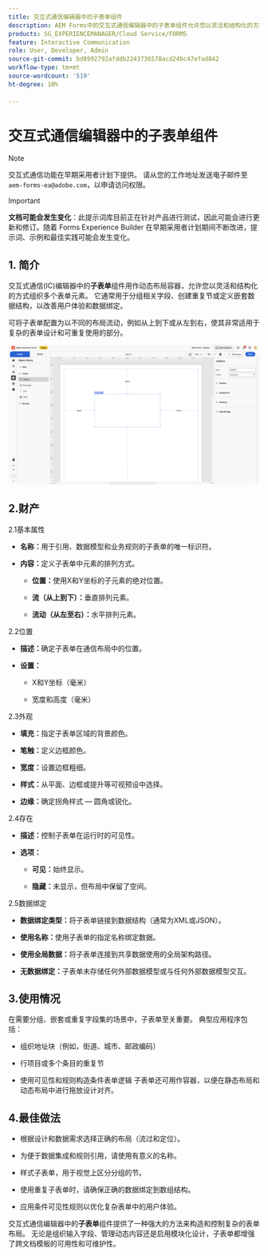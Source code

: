 ```yaml
---
title: 交互式通信编辑器中的子表单组件
description: AEM Forms中的交互式通信编辑器中的子表单组件允许您以灵活和结构化的方式组织多个表单元素。
products: SG_EXPERIENCEMANAGER/Cloud Service/FORMS
feature: Interactive Communication
role: User, Developer, Admin
source-git-commit: bd8992792afddb2243736578acd24bc47efad842
workflow-type: tm+mt
source-wordcount: '519'
ht-degree: 10%

---
```



# 交互式通信编辑器中的子表单组件

>[!NOTE]
>
> 交互式通信功能在早期采用者计划下提供。 请从您的工作地址发送电子邮件至 `aem-forms-ea@adobe.com`，以申请访问权限。

>[!IMPORTANT]
>
> **文档可能会发生变化**：此提示词库目前正在针对产品进行测试，因此可能会进行更新和修订。随着 Forms Experience Builder 在早期采用者计划期间不断改进，提示词、示例和最佳实践可能会发生变化。

## &#x200B;1. 简介

交互式通信(IC)编辑器中的&#x200B;**子表单**&#x200B;组件用作动态布局容器，允许您以灵活和结构化的方式组织多个表单元素。 它通常用于分组相关字段、创建重复节或定义嵌套数据结构，以改善用户体验和数据绑定。

可将子表单配置为以不同的布局流动，例如从上到下或从左到右，使其非常适用于复杂的表单设计和可重复使用的部分。

![查找IC文档](/help/forms/interactive-communication/assets/subform.png)

## 2.财产

2.1基本属性

- **名称：**&#x200B;用于引用、数据模型和业务规则的子表单的唯一标识符。

- **内容：**&#x200B;定义子表单中元素的排列方式。

   - **位置：**&#x200B;使用X和Y坐标的子元素的绝对位置。

   - **流（从上到下）：**&#x200B;垂直排列元素。

   - **流动（从左至右）：**&#x200B;水平排列元素。

2.2位置

- **描述：**&#x200B;确定子表单在通信布局中的位置。

- **设置：**

   - X和Y坐标（毫米）

   - 宽度和高度（毫米）

2.3外观

- **填充：**&#x200B;指定子表单区域的背景颜色。

- **笔触：**&#x200B;定义边框颜色。

- **宽度：**&#x200B;设置边框粗细。

- **样式：**&#x200B;从平面、边框或提升等可视预设中选择。

- **边缘：**&#x200B;确定拐角样式 — 圆角或锐化。

2.4存在

- **描述：**&#x200B;控制子表单在运行时的可见性。

- **选项：**

   - **可见：**&#x200B;始终显示。

   - **隐藏：**&#x200B;未显示，但布局中保留了空间。

2.5数据绑定

- **数据绑定类型：**&#x200B;将子表单链接到数据结构（通常为XML或JSON）。

- **使用名称：**&#x200B;使用子表单的指定名称绑定数据。

- **使用全局数据：**&#x200B;将子表单连接到共享数据使用的全局架构路径。

- **无数据绑定：**&#x200B;子表单未存储任何外部数据模型或与任何外部数据模型交互。

## 3.使用情况

在需要分组、嵌套或重复字段集的场景中，子表单至关重要。 典型应用程序包括：

- 组织地址块（例如，街道、城市、邮政编码）

- 行项目或多个条目的重复节

- 使用可见性和规则构造条件表单逻辑
子表单还可用作容器，以便在静态布局和动态布局中进行拖放设计对齐。

## 4.最佳做法

- 根据设计和数据需求选择正确的布局（流过和定位）。

- 为便于数据集成和规则引用，请使用有意义的名称。

- 样式子表单，用于视觉上区分分组的节。

- 使用重复子表单时，请确保正确的数据绑定到数组结构。

- 应用条件可见性规则以优化复杂表单中的用户体验。

交互式通信编辑器中的&#x200B;**子表单**&#x200B;组件提供了一种强大的方法来构造和控制复杂的表单布局。 无论是组织输入字段、管理动态内容还是启用模块化设计，子表单都增强了跨文档模板的可用性和可维护性。


